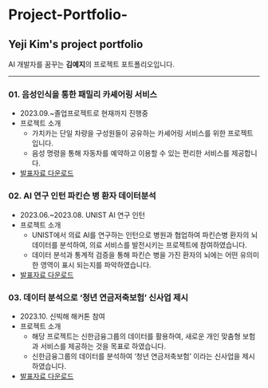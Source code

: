 # Project-Portfolio-
## Yeji Kim's project portfolio
AI 개발자를 꿈꾸는 **김예지**의 프로젝트 포트폴리오입니다.

---
### 01. 음성인식을 통한 패밀리 카셰어링 서비스
- 2023.09.~졸업프로젝트로 현재까지 진행중
- 프로젝트 소개
  - 가치카는 단일 차량을 구성원들이 공유하는 카셰어링 서비스를 위한 프로젝트입니다.
  - 음성 명령을 통해 자동차를 예약하고 이용할 수 있는 편리한 서비스를 제공합니다. 
- [발표자료 다운로드](https://github.com/skybrightblue1/Project-Portfolio-/blob/master/%EA%B0%80%EC%B9%98%EC%B9%B4%20%EB%B0%9C%ED%91%9C.pptx)


### 02. AI 연구 인턴 파킨슨 병 환자 데이터분석 
- 2023.06.~2023.08. UNIST AI 연구 인턴 
- 프로젝트 소개 
  - UNIST에서 의료 AI를 연구하는 인턴으로 병원과 협업하여 파킨슨병 환자의 뇌 데이터를 분석하여, 의료 서비스를 발전시키는 프로젝트에 참여하였습니다.
  - 데이터 분석과 통계적 검증을 통해 파킨슨 병을 가진 환자의 뇌에는 어떤 유의미한 영역이 표시 되는지를 파악하였습니다. 
- [발표자료 다운로드]()


### 03. 데이터 분석으로 ‘청년 연금저축보험’ 신사업 제시
- 2023.10. 신빅해 해커톤 참여 
- 프로젝트 소개
  - 해당 프로젝트는 신한금융그룹의 데이터를 활용하여, 새로운 개인 맞춤형 보험과 서비스를 제공하는 것을 목표로 하였습니다.
  - 신한금융그룹의 데이터를 분석하여 ‘청년 연금저축보험’ 이라는 신사업을 제시하였습니다. 
- [발표자료 다운로드](https://github.com/skybrightblue1/Project-Portfolio-/blob/master/%5B%EC%8B%A0%ED%95%9C%EB%9D%BC%EC%9D%B4%ED%94%84%5D%20%EB%B8%94%EB%A3%A8%EB%9D%BC%EC%9D%B4%ED%94%84.pdf)
